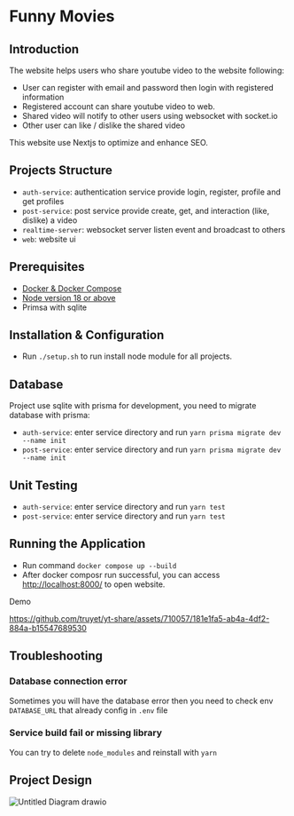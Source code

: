 # Funny Movies

## Introduction

The website helps users who share youtube video to the website following:

* User can register with email and password then login with registered information
* Registered account can share youtube video to web.
* Shared video will notify to other users using websocket with socket.io
* Other user can like / dislike the shared video

This website use Nextjs to optimize and enhance SEO.

## Projects Structure

* `auth-service`: authentication service provide login, register, profile and get profiles
* `post-service`: post service provide create, get, and interaction (like, dislike) a video
* `realtime-server`: websocket server listen event and broadcast to others
* `web`: website ui

## Prerequisites

* [Docker & Docker Compose](https://docs.docker.com/desktop/)
* [Node version 18 or above](https://nodejs.org/en/download/package-manager)
* Primsa with sqlite

## Installation & Configuration

* Run `./setup.sh` to run install node module for all projects.

## Database

Project use sqlite with prisma for development, you need to migrate database with prisma:

* `auth-service`: enter service directory and run `yarn prisma migrate dev --name init`
* `post-service`: enter service directory and run `yarn prisma migrate dev --name init`

## Unit Testing

* `auth-service`: enter service directory and run `yarn test`
* `post-service`: enter service directory and run `yarn test`

## Running the Application

- Run command `docker compose up --build`
- After docker composr run successful, you can access [http://localhost:8000/](http://localhost:8000/) to open website.

Demo

https://github.com/truyet/yt-share/assets/710057/181e1fa5-ab4a-4df2-884a-b15547689530

## Troubleshooting

### Database connection error
Sometimes you will have the database error then you need to check env `DATABASE_URL` that already config in `.env` file

### Service build fail or missing library
You can try to delete `node_modules` and reinstall with `yarn`


## Project Design

![Untitled Diagram drawio](https://github.com/truyet/yt-share/assets/710057/50eba256-474f-4089-8167-f496617bf9b1)




